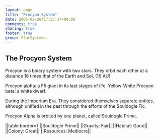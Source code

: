 ```yaml
---
layout: page
title: "Procyon System"
date: 2005-02-28T17:23:17+00:00
comments: true
sharing: true
footer: true
group: StarSystems
---
```


## The Procyon System

Procyon is a binary system with two stars. They orbit each other at a distance 16 times that of the Earth and Sol. (16 AU)

Procyon alpha: a F5 giant in its last stages of life. Yellow-White
Procyon beta:  a white dwarf. 

During the Imperium Era. They considered themselves separate entites, although unified in the past through the efforts of the Souldogle Fic.

Procyon Alpha is orbited by one planet, called Souldogle Prime. 

||table border=1
||Souldogle Prime||
||Gravity: Fair||
||Habitat: Good||
||Colony: Great||
||Resources: Mediocre||
